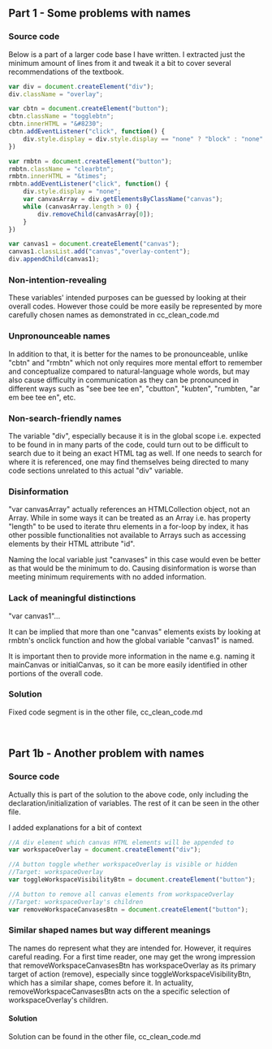 ## Part 1 - Some problems with names

### Source code

Below is a part of a larger code base I have written. I extracted just the minimum amount of lines from it and tweak it a bit to cover several recommendations of the textbook.

```javascript
var div = document.createElement("div");
div.className = "overlay";

var cbtn = document.createElement("button");
cbtn.className = "togglebtn";
cbtn.innerHTML = "&#8230";
cbtn.addEventListener("click", function() {
    div.style.display = div.style.display == "none" ? "block" : "none";
})

var rmbtn = document.createElement("button");
rmbtn.className = "clearbtn";
rmbtn.innerHTML = "&times";
rmbtn.addEventListener("click", function() {
    div.style.display = "none";
    var canvasArray = div.getElementsByClassName("canvas");
    while (canvasArray.length > 0) {
        div.removeChild(canvasArray[0]);
    }
})

var canvas1 = document.createElement("canvas");
canvas1.classList.add("canvas","overlay-content");
div.appendChild(canvas1);
```

### Non-intention-revealing

These variables' intended purposes can be guessed by looking at their overall codes. However those could be more easily be represented by more carefully chosen names as demonstrated in cc_clean_code.md

### Unpronounceable names

In addition to that, it is better for the names to be pronounceable, unlike "cbtn" and "rmbtn" which not only requires more mental effort to remember and conceptualize compared to natural-language whole words, but may also cause difficulty in communication as they can be pronounced in different ways such as "see bee tee en", "cbutton", "kubten", "rumbten, "ar em bee tee en", etc.

### Non-search-friendly names

The variable "div", especially because it is in the global scope i.e. expected to be found in in many parts of the code, could turn out to be difficult to search due to it being an exact HTML tag as well. If one needs to search for where it is referenced, one may find themselves being directed to many code sections unrelated to this actual "div" variable.

### Disinformation

"var canvasArray" actually references an HTMLCollection object, not an Array. While in some ways it can be treated as an Array i.e. has property "length" to be used to iterate thru elements in a for-loop by index, it has other possible functionalities not available to Arrays such as accessing elements by their HTML attribute "id".

Naming the local variable just "canvases" in this case would even be better as that would be the minimum to do. Causing disinformation is worse than meeting minimum requirements with no added information.

### Lack of meaningful distinctions

"var canvas1"...

It can be implied that more than one "canvas" elements exists by looking at rmbtn's onclick function and how the global variable "canvas1" is named.

It is important then to provide more information in the name e.g. naming it mainCanvas or initialCanvas, so it can be more easily identified in other portions of the overall code.

### Solution

Fixed code segment is in the other file, cc_clean_code.md

<br>

## Part 1b - Another problem with names

### Source code

Actually this is part of the solution to the above code, only including the declaration/initialization of variables. The rest of it can be seen in the other file.

I added explanations for a bit of context

```javascript
//A div element which canvas HTML elements will be appended to
var workspaceOverlay = document.createElement("div");

//A button toggle whether workspaceOverlay is visible or hidden
//Target: workspaceOverlay
var toggleWorkspaceVisibilityBtn = document.createElement("button");

//A button to remove all canvas elements from workspaceOverlay
//Target: workspaceOverlay's children
var removeWorkspaceCanvasesBtn = document.createElement("button");
```

### Similar shaped names but way different meanings

The names do represent what they are intended for. However, it requires careful reading. For a first time reader, one may get the wrong impression that removeWorkspaceCanvasesBtn has workspaceOverlay as its primary target of action (remove), especially since toggleWorkspaceVisibilityBtn, which has a similar shape, comes before it. In actuality, removeWorkspaceCanvasesBtn acts on the a specific selection of workspaceOverlay's children.

#### Solution

Solution can be found in the other file, cc_clean_code.md